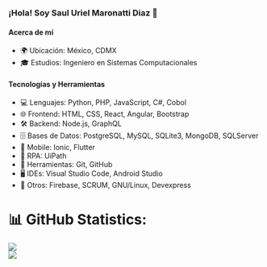 ### ¡Hola! Soy Saul Uriel Maronatti Diaz 👋

#### Acerca de mí
- 🌍 Ubicación: México, CDMX
- 🎓 Estudios: Ingeniero en Sistemas Computacionales

#### Tecnologías y Herramientas
- 💻 Lenguajes: Python, PHP, JavaScript, C#, Cobol
- 🌐 Frontend: HTML, CSS, React, Angular, Bootstrap
- 🛠️ Backend: Node.js, GraphQL
- 🗄️ Bases de Datos: PostgreSQL, MySQL, SQLite3, MongoDB, SQLServer
- 📱 Mobile: Ionic, Flutter
- 🤖 RPA: UiPath
- 🔧 Herramientas: Git, GitHub
- 🖥️ IDEs: Visual Studio Code, Android Studio
- 🚀 Otros: Firebase, SCRUM, GNU/Linux, Devexpress

# 📊 GitHub Statistics:

![](https://github-readme-streak-stats.herokuapp.com/?user=MARONATTI06&theme=react&hide_border=false)<br/>
![](https://github-readme-stats.vercel.app/api/top-langs/?username=MARONATTI06&theme=react&hide_border=false&include_all_commits=true&count_private=true&layout=compact)
